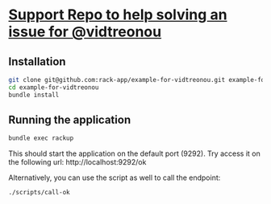 # [Support Repo to help solving an issue for @vidtreonou](https://github.com/rack-app/rack-app-front_end/issues/5)

## Installation

```bash
git clone git@github.com:rack-app/example-for-vidtreonou.git example-for-vidtreonou
cd example-for-vidtreonou
bundle install
```

## Running the application

```bash
bundle exec rackup
```

This should start the application on the default port (9292).
Try access it on the following url: http://localhost:9292/ok

Alternatively, you can use the script as well to call the endpoint:

```bash
./scripts/call-ok
```
